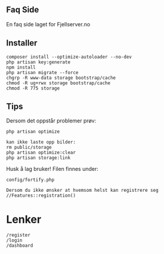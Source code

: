 ## Faq Side
En faq side laget for Fjellserver.no

## Installer
```
composer install --optimize-autoloader --no-dev
php artisan key:generate
npm install
php artisan migrate --force
chgrp -R www-data storage bootstrap/cache
chmod -R ug+rwx storage bootstrap/cache
chmod -R 775 storage
```
## Tips
Dersom det oppstår problemer prøv:
```
php artisan optimize

kan ikke laste opp bilder:
rm public/storage
php artisan optimize:clear
php artisan storage:link
```
Husk å lag bruker! Filen finnes under:
```
config/fortify.php

Dersom du ikke ønsker at hvemsom helst kan registrere seg
//Features::registration()
```

# Lenker
```
/register
/login
/dashboard
```